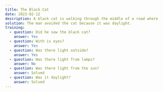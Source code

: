 ```yaml
---
title: The Black Cat
date: 2023-02-12
description: A black cat is walking through the middle of a road where there is a broken street lamp. A man is driving his vehicle with headlights that do not work. Despite all of this, he is able to avoid harming the cat.
solution: The man avoided the cat because it was daylight.
training:
  - question: Did he saw the black cat?
    answer: Yes
  - question: With is eyes?
    answer: Yes
  - question: Was there light outside?
    answer: Yes
  - question: Was there light from lamps?
    answer: No
  - question: Was there light from the sun?
    answer: Solved
  - question: Was it daylight?
    answer: Solved
---
```

